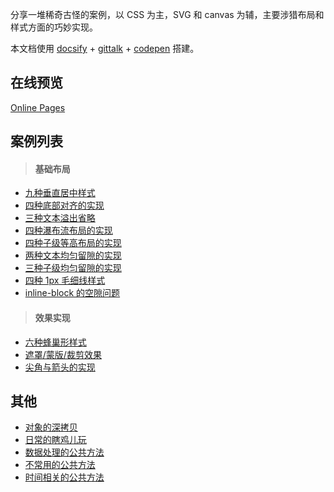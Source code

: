 分享一堆稀奇古怪的案例，以 CSS 为主，SVG 和 canvas 为辅，主要涉猎布局和样式方面的巧妙实现。

本文档使用 [docsify](https://docsify.js.org/#/?id=docsify) + [gittalk](https://github.com/gitalk/gitalk) + [codepen](https://codepen.io/foreverZ133/collections/popular/) 搭建。

## 在线预览

[Online Pages](https://foreverz133.github.io/demo-preview/)

## 案例列表
> #### 基础布局

* [九种垂直居中样式](https://foreverz133.github.io/demo-preview/#/./pages/vertical-center.md)
* [四种底部对齐的实现](https://foreverz133.github.io/demo-preview/#/./pages/child-align-bottom.md)
* [三种文本溢出省略](https://foreverz133.github.io/demo-preview/#/./pages/text-overflow.md)
* [四种瀑布流布局的实现](https://foreverz133.github.io/demo-preview/#/./pages/masonry.md)
* [四种子级等高布局的实现](https://foreverz133.github.io/demo-preview/#/./pages/child-same-height.md)
* [两种文本均匀留隙的实现](https://foreverz133.github.io/demo-preview/#/./pages/text-align-justify.md)
* [三种子级均匀留隙的实现](https://foreverz133.github.io/demo-preview/#/./pages/child-align-justify.md)
* [四种 1px 毛细线样式](https://foreverz133.github.io/demo-preview/#/./pages/1px-border.md)
* [inline-block 的空隙问题](https://foreverz133.github.io/demo-preview/#/./pages/inline-block-spacing.md)

> #### 效果实现

* [六种蜂巢形样式](https://foreverz133.github.io/demo-preview/#/./pages/honeycomb.md)
* [遮罩/蒙版/裁剪效果](https://foreverz133.github.io/demo-preview/#/./pages/css-mask.md)
* [尖角与箭头的实现](https://foreverz133.github.io/demo-preview/#/./pages/css-arrow.md)

## 其他
* [对象的深拷贝](https://foreverz133.github.io/demo-preview/#/./pages/deep-clone.md)
* [日常的瞎鸡儿玩](https://foreverz133.github.io/demo-preview/#/./pages/others.md)
* [数据处理的公共方法](https://foreverz133.github.io/demo-preview/#/./pages/someFunction.md)
* [不常用的公共方法](https://foreverz133.github.io/demo-preview/#/./pages/otherFunction.md)
* [时间相关的公共方法](https://foreverz133.github.io/demo-preview/#/./pages/dateFunction.md)